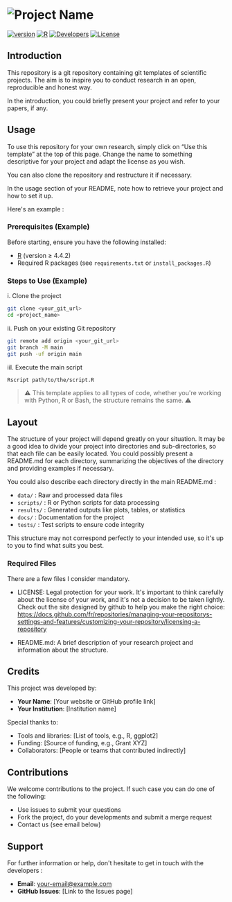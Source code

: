 # ![Project Name](assets/logo.png)

[![version](https://img.shields.io/badge/version-beta-red?labelColor=000000)]()
[![R](https://img.shields.io/badge/R-%E2%89%A54.4.2-23aa62.svg?labelColor=000000)]()
[![Developers](https://img.shields.io/badge/Developers-yourName-yellow?labelColor=000000)]()
[![License](https://img.shields.io/badge/License-MIT-blue?labelColor=000000)](./LICENSE)

## Introduction

This repository is a git repository containing git templates of scientific projects. The aim is to inspire you to conduct research in an open, reproducible and honest way.

In the introduction, you could briefly present your project and refer to your papers, if any.

## Usage

To use this repository for your own research, simply click on “Use this template” at the top of this page. Change the name to something descriptive for your project and adapt the license as you wish.

You can also clone the repository and restructure it if necessary. 

In the usage section of your README, note how to retrieve your project and how to set it up.

Here's an example :

### Prerequisites (Example)

Before starting, ensure you have the following installed:
- [R](https://www.r-project.org/) (version ≥ 4.4.2)
- Required R packages (see `requirements.txt` or `install_packages.R`)

### Steps to Use (Example)

i. Clone the project

```bash
git clone <your_git_url>
cd <project_name>
```

ii. Push on your existing Git repository 

```bash
git remote add origin <your_git_url>
git branch -M main
git push -uf origin main
```

iiI. Execute the main script

```bash
Rscript path/to/the/script.R
```

> ⚠️ This template applies to all types of code, whether you're working with Python, R or Bash, the structure remains the same. ⚠️

## Layout

The structure of your project will depend greatly on your situation. It may be a good idea to divide your project into directories and sub-directories, so that each file can be easily located.  You could possibly present a README.md for each directory, summarizing the objectives of the directory and providing examples if necessary. 

You could also describe each directory directly in the main README.md :

- `data/` : Raw and processed data files
- `scripts/` : R or Python scripts for data processing
- `results/` : Generated outputs like plots, tables, or statistics
- `docs/` : Documentation for the project
- `tests/` : Test scripts to ensure code integrity

This structure may not correspond perfectly to your intended use, so it's up to you to find what suits you best. 

### Required Files

There are a few files I consider mandatory.

- LICENSE: Legal protection for your work. It's important to think carefully about the license of your work, and it's not a decision to be taken lightly. Check out the site designed by github to help you make the right choice: https://docs.github.com/fr/repositories/managing-your-repositorys-settings-and-features/customizing-your-repository/licensing-a-repository 

- README.md: A brief description of your research project and information about the structure.


## Credits

This project was developed by:
- **Your Name**: [Your website or GitHub profile link]
- **Your Institution**: [Institution name]

Special thanks to:
- Tools and libraries: [List of tools, e.g., R, ggplot2]
- Funding: [Source of funding, e.g., Grant XYZ]
- Collaborators: [People or teams that contributed indirectly]
  
## Contributions

We welcome contributions to the project. If such case you can do one of the following:
* Use issues to submit your questions 
* Fork the project, do your developments and submit a merge request
* Contact us (see email below) 

## Support

For further information or help, don't hesitate to get in touch with the developers : 
- **Email**: your-email@example.com
- **GitHub Issues**: [Link to the Issues page]
